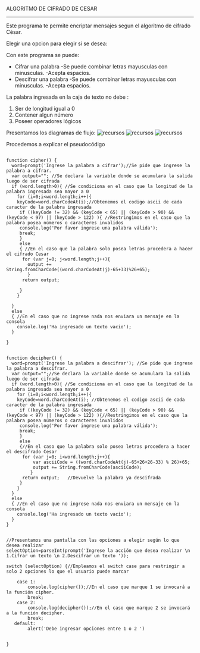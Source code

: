 ALGORITMO DE CIFRADO DE CESAR
__________________________


Este programa te permite encriptar mensajes segun el algoritmo de cifrado César.

Elegir una opcion  para elegir si se desea:

Con este programa se puede:
* Cifrar una palabra
	-Se puede combinar letras mayusculas con minusculas.
        -Acepta espacios.
* Descifrar una palabra
	-Se puede combinar letras mayusculas con minusculas.
        -Acepta espacios.

 
La palabra ingresada en la caja de texto no  debe :
1. Ser de longitud igual a 0 
2. Contener algun número
3. Poseer operadores lógicos

Presentamos los diagramas de flujo:
![recursos](assets/docs/general.jpg)
![recursos](assets/docs/cipher.jpg)
![recursos](assets/docs/decipher.jpg)
 
 
Procedemos a explicar el pseudocódigo
```[javascript]

function cipher() {
  word=prompt('Ingrese la palabra a cifrar');//Se pide que ingrese la palabra a cifrar.
  var output=""; //Se declara la variable donde se acumulara la salida luego de ser cifrada
  if (word.length>0){ //Se condiciona en el caso que la longitud de la palabra ingresada sea mayor a 0
    for (i=0;i<word.length;i++){
    keyCode=word.charCodeAt(i);//Obtenemos el codigo ascii de cada caracter de la palabra ingresada 
     if ((keyCode != 32) && (keyCode < 65) || (keyCode > 90) && (keyCode < 97) || (keyCode > 122) ){ //Restringimos en el caso que la palabra posea números o caracteres invalidos
     console.log('Por favor ingrese una palabra válida');
     break;
     }
     else
     { //En el caso que la palabra solo posea letras procedera a hacer el cifrado Cesar
      for (var j=0; j<word.length;j++){
  		output += String.fromCharCode((word.charCodeAt(j)-65+33)%26+65);
  		}
      return output;    
      
     }
    }
    
  }
  else
  { //En el caso que no ingrese nada nos enviara un mensaje en la consola
    console.log('Ha ingresado un texto vacio');
  }
  
}


function decipher() {
  word=prompt('Ingrese la palabra a descifrar'); //Se pide que ingrese la palabra a descifrar.
  var output="";//Se declara la variable donde se acumulara la salida luego de ser cifrada
  if (word.length>0){ //Se condiciona en el caso que la longitud de la palabra ingresada sea mayor a 0
    for (i=0;i<word.length;i++){
    keyCode=word.charCodeAt(i); //Obtenemos el codigo ascii de cada caracter de la palabra ingresada 
     if ((keyCode != 32) && (keyCode < 65) || (keyCode > 90) && (keyCode < 97) || (keyCode > 122) ){//Restringimos en el caso que la palabra posea números o caracteres invalidos
     console.log('Por favor ingrese una palabra válida');
     break;
     }
     else
     {//En el caso que la palabra solo posea letras procedera a hacer el descifrado Cesar
      for (var j=0; i<word.length;j++){
		  var asciiCode = ((word.charCodeAt(j)-65+26+26-33) % 26)+65;
		  output += String.fromCharCode(asciiCode);
		 }
      return output;   //Devuelve la palabra ya descifrada
     }
    }
  }
  else
  { //En el caso que no ingrese nada nos enviara un mensaje en la consola
    console.log('Ha ingresado un texto vacio');
  }
}


//Presentamos una pantalla con las opciones a elegir según lo que desea realizar
selectOption=parseInt(prompt('Ingrese la acción que desea realizar \n 1.Cifrar un texto \n 2.Descifrar un texto '));

switch (selectOption) {//Empleamos el switch case para restringir a solo 2 opciones lo que el usuario puede marcar
   
    case 1:
        console.log(cipher());//En el caso que marque 1 se invocará a la función cipher.
        break;
    case 2:
        console.log(decipher());//En el caso que marque 2 se invocará a la función decipher.
        break;
   default:
        alert('Debe ingresar opciones entre 1 o 2 ')
        

}


